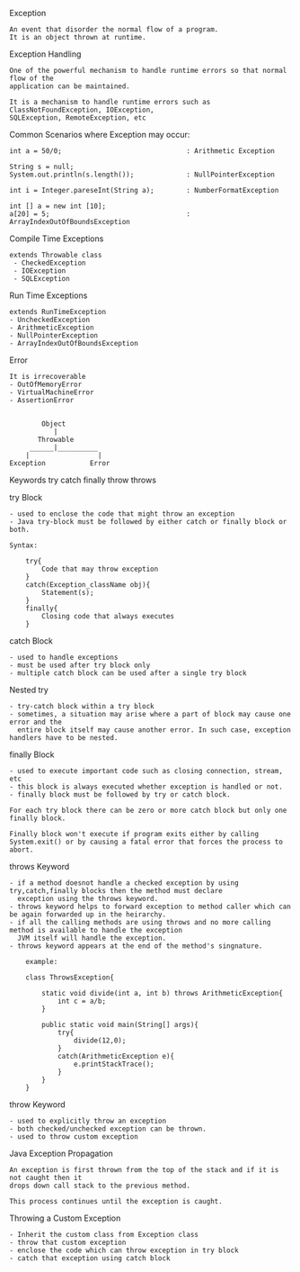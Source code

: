 Exception

    An event that disorder the normal flow of a program.
    It is an object thrown at runtime.

Exception Handling

    One of the powerful mechanism to handle runtime errors so that normal flow of the 
    application can be maintained.

    It is a mechanism to handle runtime errors such as ClassNotFoundException, IOException,
    SQLException, RemoteException, etc

Common Scenarios where Exception may occur:

    int a = 50/0;                               : Arithmetic Exception

    String s = null;
    System.out.println(s.length());             : NullPointerException

    int i = Integer.pareseInt(String a);        : NumberFormatException

    int [] a = new int [10];
    a[20] = 5;                                  : ArrayIndexOutOfBoundsException

Compile Time Exceptions

    extends Throwable class
     - CheckedException
     - IOException
     - SQLException

Run Time Exceptions

    extends RunTimeException
    - UncheckedException
    - ArithmeticException
    - NullPointerException
    - ArrayIndexOutOfBoundsException

Error

    It is irrecoverable
    - OutOfMemoryError
    - VirtualMachineError
    - AssertionError


            Object
               |
           Throwable
         ______|__________
        |                 |
    Exception           Error

Keywords
    try
    catch
    finally
    throw
    throws

try Block

    - used to enclose the code that might throw an exception
    - Java try-block must be followed by either catch or finally block or both.

    Syntax:

        try{
            Code that may throw exception
        }
        catch(Exception_className obj){
            Statement(s);
        }
        finally{
            Closing code that always executes
        }

catch Block
    
    - used to handle exceptions
    - must be used after try block only
    - multiple catch block can be used after a single try block

Nested try

    - try-catch block within a try block
    - sometimes, a situation may arise where a part of block may cause one error and the
      entire block itself may cause another error. In such case, exception handlers have to be nested.

finally Block

    - used to execute important code such as closing connection, stream, etc
    - this block is always executed whether exception is handled or not.
    - finally block must be followed by try or catch block.

    For each try block there can be zero or more catch block but only one finally block.

    Finally block won't execute if program exits either by calling System.exit() or by causing a fatal error that forces the process to abort.

throws Keyword

    - if a method doesnot handle a checked exception by using try,catch,finally blocks then the method must declare
      exception using the throws keyword.
    - throws keyword helps to forward exception to method caller which can be again forwarded up in the heirarchy.
    - if all the calling methods are using throws and no more calling method is available to handle the exception
      JVM itself will handle the exception.
    - throws keyword appears at the end of the method's singnature.

        example:

        class ThrowsException{

            static void divide(int a, int b) throws ArithmeticException{
                int c = a/b;
            }

            public static void main(String[] args){
                try{
                    divide(12,0);
                }
                catch(ArithmeticException e){
                    e.printStackTrace();
                }
            }
        }

throw Keyword

    - used to explicitly throw an exception
    - both checked/unchecked exception can be thrown.
    - used to throw custom exception

Java Exception Propagation

    An exception is first thrown from the top of the stack and if it is not caught then it
    drops down call stack to the previous method.

    This process continues until the exception is caught.

Throwing a Custom Exception

    - Inherit the custom class from Exception class
    - throw that custom exception
    - enclose the code which can throw exception in try block
    - catch that exception using catch block
